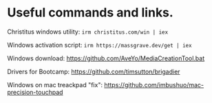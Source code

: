 # Useful commands and links.

Christitus windows utility: ```irm christitus.com/win | iex```

Windows activation script: ```irm https://massgrave.dev/get | iex```



Windows download: https://github.com/AveYo/MediaCreationTool.bat

Drivers for Bootcamp: https://github.com/timsutton/brigadier

Windows on mac treackpad "fix": https://github.com/imbushuo/mac-precision-touchpad
